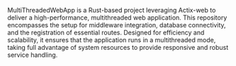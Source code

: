 MultiThreadedWebApp is a Rust-based project leveraging Actix-web to deliver a high-performance, multithreaded web application. This repository encompasses the setup for middleware integration, database connectivity, and the registration of essential routes. Designed for efficiency and scalability, it ensures that the application runs in a multithreaded mode, taking full advantage of system resources to provide responsive and robust service handling.